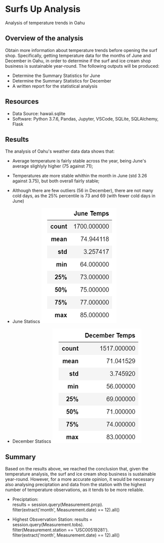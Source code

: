 # Surfs Up Analysis
  Analysis of temperature trends in Oahu
  
## Overview of the analysis
Obtain more information about temperature trends before opening the surf shop. Specifically, getting temperature data for the months of June and December in Oahu, in order to determine if the surf and ice cream shop business is sustainable year-round.  The following outputs will be produced:

- Determine the Summary Statistics for June
- Determine the Summary Statistics for December
- A written report for the statistical analysis
  
## Resources
- Data Source: hawaii.sqlite
- Software: Python 3.7.6, Pandas, Jupyter, VSCode, SQLite, SQLAlchemy, Flask

## Results
The analysis of Oahu's weather data data shows that:
  - Average temperature is fairly stable across the year, being June's average slighlyly higher (75 against 71);
  - Temperatures ate more stable whithin the month in June (std 3.26 against 3.75), but both overall fairly stable;
  - Although there are few outliers (56 in December), there are not many cold days, as the 25% percentile is 73 and 69 (with fewer cold days in June)
  
- June Statiscs
![June Statiscs](/June_stats.png)

- December Statiscs
![December Statiscs](/December_stats.png)
 
## Summary

Based on the results above, we reached the conclusion that, given the temperature analysis, the surf and ice cream shop business is sustainable year-round.  However, for a more accurate opinion, it would be necessary also analysing preciptation and data from the station with the highest number of temperature observations, as it tends to be more reliable.

  - Preciptation:  
    results = session.query(Measurement.prcp).\
    filter(extract('month', Measurement.date) == 12).all()
    
  - Highest Obsvervation Station:
    results = session.query(Measurement.tobs).\
    filter(Measurement.station == 'USC00519281').\
    filter(extract('month', Measurement.date) == 12).all()
  
